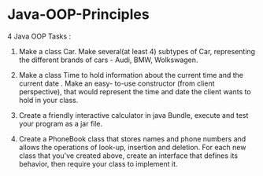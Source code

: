 # Java-OOP-Principles
4 Java OOP Tasks : 

1. Make a class Car. Make several(at least 4) subtypes of Car, representing the different brands of
cars - Audi, BMW, Wolkswagen.

2. Make a class Time to hold information about the current time and the current date . Make an easy-
to-use constructor (from client perspective), that would represent the time and date the client
wants to hold in your class.

3. Create a friendly interactive calculator in java Bundle, execute and test your program as a jar file.

4. Create a PhoneBook class that stores names and phone numbers and allows the operations of
look-up, insertion and deletion. For each new class that you've created above, create an interface
that defines its behavior, then require your class to implement it.
